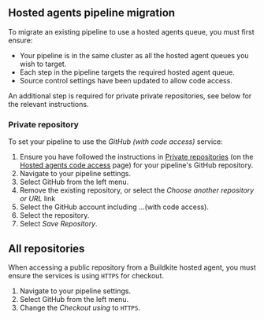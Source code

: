 ## Hosted agents pipeline migration

To migrate an existing pipeline to use a hosted agents queue, you must first ensure:

- Your pipeline is in the same cluster as all the hosted agent queues you wish to target.
- Each step in the pipeline targets the required hosted agent queue.
- Source control settings have been updated to allow code access.

An additional step is required for private private repositories, see below for the relevant instructions.

### Private repository

To set your pipeline to use the _GitHub (with code access)_ service:

1. Ensure you have followed the instructions in [Private repositories](/docs/pipelines/hosted-agents/code-access#hosted-agents-code-access-private-repositories) (on the [Hosted agents code access](/docs/pipelines/hosted-agents/code-access) page) for your pipeline's GitHub repository.
1. Navigate to your pipeline settings.
1. Select GitHub from the left menu.  
1. Remove the existing repository, or select the _Choose another repository or URL_ link
1. Select the GitHub account including ...(with code access).
1. Select the repository.
1. Select _Save Repository_.

## All repositories

When accessing a public repository from a Buildkite hosted agent, you must ensure the services is using `HTTPS` for checkout.

1. Navigate to your pipeline settings.
1. Select GitHub from the left menu.  
1. Change the _Checkout using_ to `HTTPS`.

